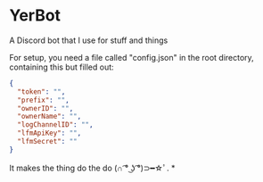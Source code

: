 # YerBot
A Discord bot that I use for stuff and things

For setup, you need a file called "config.json" in the root directory, containing this but filled out:
```json
{
  "token": "",
  "prefix": "",
  "ownerID": "",
  "ownerName": "",
  "logChannelID": "",
  "lfmApiKey": "",
  "lfmSecret": ""
}
```
It makes the thing do the do (∩ ͡° ͜ʖ ͡°)⊃━☆ﾟ. *
